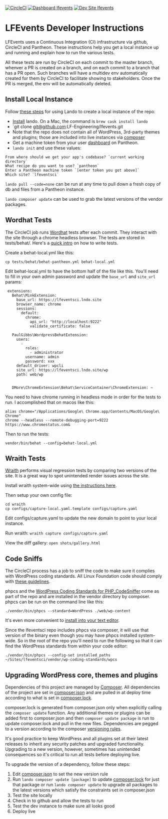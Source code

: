 [![CircleCI](https://circleci.com/gh/LF-Engineering/lfevents.svg?style=shield&circle-token=97ff5f114ec48d9c1595975ac16ee11d7f87014a)](https://circleci.com/gh/LF-Engineering/lfevents)
[![Dashboard lfevents](https://img.shields.io/badge/dashboard-lfeventsci-yellow.svg)](https://dashboard.pantheon.io/sites/f74d847c-e689-4631-a91b-24b7f897139b#dev/code)
[![Dev Site lfevents](https://img.shields.io/badge/site-lfeventsci-blue.svg)](http://dev-lfeventsci.pantheonsite.io/)

# LFEvents Developer Instructions

LFEvents uses a Continuous Integration (CI) infrastructure via github, CircleCI and Pantheon.  These instructions help you get a local instance up and running and explain how to run the various tests.

All these tests are run by CircleCI on each commit to the master branch, whenver a PR is created on a branch, and on each commit to a branch that has a PR open.  Such branches will have a multidev env automatically created for them by CircleCI to facilitate showing to stakeholders.  Once the PR is merged, the env will be automatically deleted.  

## Install Local Instance

Follow [these steps](https://github.com/pantheon-systems/example-wordpress-composer#working-locally-with-lando) for using Lando to create a local instance of the repo:

* [Install](https://docs.devwithlando.io/installation/system-requirements.html) lando. On a Mac, the command is `brew cask install lando`
* `git clone git@github.com:LF-Engineering/lfevents.git
* Note that the repo does not contain all of WordPress, 3rd-party themes and plugins; those are included into live instances via [composer](https://getcomposer.org/)
* Get a machine token from your user [dashboard](https://dashboard.pantheon.io/users/#account/tokens/) on Pantheon.
* `lando init` and use these values:
```
From where should we get your app's codebase? `current working directory`
What recipe do you want to use? `pantheon`
Enter a Pantheon machine token `[enter token you got above]`
Which site? `lfeventsci`
```

`lando pull --code=none` can be run at any time to pull down a fresh copy of db and files from a Pantheon instance.

`lando composer update` can be used to grab the latest versions of the vendor packages.

## Wordhat Tests

The CircleCI job runs [Wordhat](https://wordhat.info/) tests after each commit.  They interact with the site through a chrome headless browser.  The tests are stored in tests/behat/. Here's a [quick intro](https://wordhat.info/getting-started/behat-intro.html) on how to write tests.

Create a behat-local.yml like this:


```
cp tests/behat/behat-pantheon.yml behat-local.yml
```


Edit behat-local.yml to have the bottom half of the file like this. You'll need to fill in your own admin password and update the `base_url` and `site_url` params:


```
 extensions:
   Behat\MinkExtension:
     base_url: https://lfeventsci.lndo.site
     browser_name: chrome
     sessions:
       default:
         chrome:
           api_url: "http://localhost:9222"
           validate_certificate: false

   PaulGibbs\WordpressBehatExtension:
     users:
       -
         roles:
           - administrator
         username: admin
         password: xxx
     default_driver: wpcli
     site_url: https://lfeventsci.lndo.site/wp
     path: web/wp


   DMore\ChromeExtension\Behat\ServiceContainer\ChromeExtension: ~
```


You need to have chrome running in headless mode in order for the tests to run.  I accomplished that on macos like this:


```
alias chrome="/Applications/Google\ Chrome.app/Contents/MacOS/Google\ Chrome"
chrome --headless --remote-debugging-port=9222 https://www.chromestatus.com&
```


Then to run the tests:


```
vendor/bin/behat --config=behat-local.yml
```



## Wraith Tests

[Wraith](https://github.com/BBC-News/wraith) performs visual regression tests by comparing two versions of the site.  It is a great way to spot unintended render issues across the site.  

Install wraith system-wide using [the instructions here](http://bbc-news.github.io/wraith/index.html).

Then setup your own config file:


```
cd wraith
cp configs/capture-local.yaml.template configs/capture.yaml
```


Edit configs/capture.yaml to update the new domain to point to your local instance.

Run wraith: `wraith capture configs/capture.yaml`

View the diff gallery: `open shots/gallery.html`


## Code Sniffs

The CircleCI process has a job to sniff the code to make sure it complies with WordPress coding standards.  All Linux Foundation code should comply with [these guidelines](https://docs.google.com/document/d/1TYqCwG874i6PdJDf5UX9gnCZaarvf121G1GdNH7Vl5k/edit#heading=h.dz20heii56uf).

phpcs and the [WordPress Coding Standards for PHP_CodeSniffer](https://github.com/WordPress-Coding-Standards/WordPress-Coding-Standards) come as part of the repo and are installed in the vendor directory by composer.  phpcs can be run on the command line like this:


```
./vendor/bin/phpcs --standard=WordPress ./web/wp-content
```


It's even more convenient to [install into your text editor](https://github.com/WordPress-Coding-Standards/WordPress-Coding-Standards#using-phpcs-and-wpcs-from-within-your-ide).  

Since the lfeventsci repo includes phpcs via composer, it will use that version of the binary even though you may have phpcs installed system-wide.  So in the root of the repo you'll need to run the following so that it can find the WordPress standards from within your code editor:


```
./vendor/bin/phpcs --config-set installed_paths ~/Sites/lfeventsci/vendor/wp-coding-standards/wpcs
```

## Upgrading WordPress core, themes and plugins

Dependencies of this project are managed by [Composer](https://getcomposer.org/). All dependencies of the project are set in [composer.json](https://github.com/LF-Engineering/lfevents/blob/master/composer.json) and are pulled in at deploy time according to what is set in [composer.lock](https://github.com/LF-Engineering/lfevents/blob/master/composer.lock).  

composer.lock is generated from composer.json only when explicitly calling the `composer update` function. Any additional themes or plugins can be added first to composer.json and then `composer update package` is run to update composer.lock and pull in the new files.  Dependencies are pegged to a version according to the composer [versioning rules](https://getcomposer.org/doc/articles/versions.md).

It's good practice to keep WordPress and all plugins set at their latest releases to inherit any security patches and upgraded functionality.  Upgrading to a new version, however, sometimes has unintended consequences so it's critical to run all tests before deploying live.  

To upgrade the version of a dependency, follow these steps:
1. Edit [composer.json](https://github.com/LF-Engineering/lfevents/blob/master/composer.json) to set the new version rule
2. Run `lando composer update [package]` to update [composer.lock](https://github.com/LF-Engineering/lfevents/blob/master/composer.lock) for just that package or run `lando composer update` to upgrade all packages to the latest versions which satisfy the constraints set in composer.json
3. Test the site locally
4. Check in to github and allow the tests to run
5. Test the dev instance to make sure all looks good
6. Deploy live
